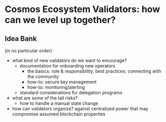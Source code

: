 # Cosmos Ecosystem Validators: how can we level up together?

## Idea Bank
(in no particular order)

- what kind of new validators do we want to encourage?
  - documentation for onboarding new operators
    - the basics: role & responsibility; best practices; connecting with the community
    - how-to: secure key management
    - how-to: monitoring/alerting
  - standard considerations for delegation programs
- what are some of the tail risks?
  - how to handle a manual state change
- how can validators organize? against centralized power that may compromise assumed blockchain properties
